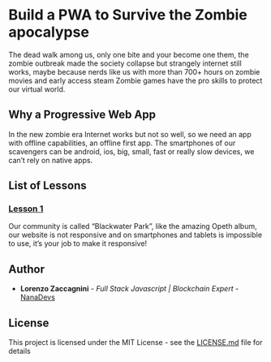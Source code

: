 # Build a PWA to Survive the Zombie apocalypse

The dead walk among us, only one bite and your become one them, the zombie outbreak made the society collapse but strangely internet still works, maybe because nerds like us with more than 700+ hours on zombie movies and early access steam Zombie games have the pro skills to protect our virtual world.

## Why a Progressive Web App

In the new zombie era Internet works but not so well, so we need an app with offline capabilities, an offline first app. The smartphones of our scavengers can be android, ios, big, small, fast or really slow devices, we can’t rely on native apps.

## List of Lessons

### [Lesson 1](https://medium.com/@lorenzozaccagnini/build-a-pwa-to-survive-the-zombie-apocalypse-part-1-48990bb9d4bf)

Our community is called “Blackwater Park”, like the amazing Opeth album, our website is not responsive and on smartphones and tablets is impossible to use, it’s your job to make it responsive!

## Author

* **Lorenzo Zaccagnini** - *Full Stack Javascript | Blockchain Expert* - [NanaDevs](http://nanadevs.com/)

## License

This project is licensed under the MIT License - see the [LICENSE.md](LICENSE.md) file for details



